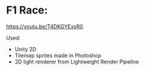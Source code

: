 # F1 Race:
https://youtu.be/T4DKGYExsR0

Used:
- Unity 2D
- Tilemap sprites made in Photoshop
- 2D light renderer from Lightweight Render Pipeline
